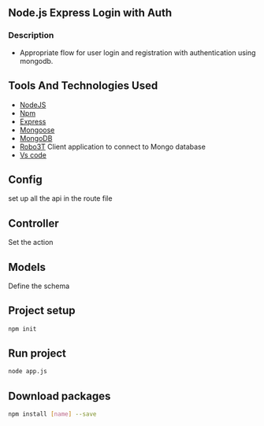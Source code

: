 ## Node.js Express Login with Auth

### Description
- Appropriate flow for user login and registration with authentication using mongodb.  

## Tools And Technologies Used
- [NodeJS](https://nodejs.org/en/docs/)
- [Npm](https://docs.npmjs.com/)
- [Express](https://expressjs.com/en/api.html)
- [Mongoose](https://mongoosejs.com/docs/api.html)
- [MongoDB](https://www.mongodb.com/)
- [Robo3T](https://robomongo.org/) Client application to connect to Mongo database 
- [Vs code](https://code.visualstudio.com/docs)

## Config
set up all the api in the route file   

## Controller
Set the action 

## Models
Define the schema 

## Project setup 
```bash
npm init
```
## Run project
```bash
node app.js
```
## Download packages
```bash
npm install [name] --save
```
